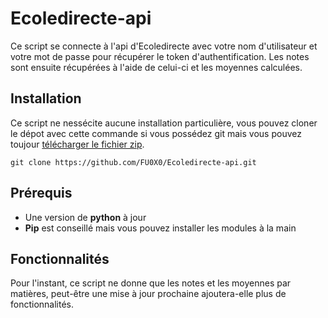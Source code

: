 # Ecoledirecte-api
Ce script se connecte à l'api d'Ecoledirecte avec votre nom d'utilisateur et votre mot de passe pour récupérer le token d'authentification. Les notes sont ensuite récupérées à l'aide de celui-ci et les moyennes calculées.

## Installation
Ce script ne nessécite aucune installation particulière, vous pouvez cloner le dépot avec cette commande si vous possédez git mais vous pouvez toujour [télécharger le fichier zip](https://github.com/FU0X0/Ecoledirecte-api/archive/refs/heads/main.zip).
```
git clone https://github.com/FU0X0/Ecoledirecte-api.git
```

## Prérequis
- Une version de **python** à jour
- **Pip** est conseillé mais vous pouvez installer les modules à la main

## Fonctionnalités
Pour l'instant, ce script ne donne que les notes et les moyennes par matières, peut-être une mise à jour prochaine ajoutera-elle plus de fonctionnalités.
